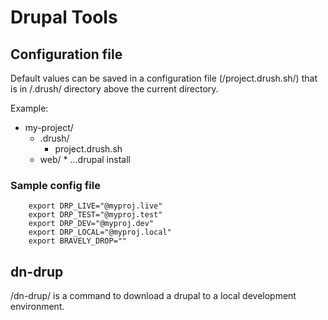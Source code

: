 # Drupal Tools

## Configuration file

Default values can be saved in a configuration file (/project.drush.sh/) that is in /.drush/ directory above the 
current directory.

Example:

- my-project/
	- .drush/
   		* project.drush.sh
	- web/
			* ...drupal install

### Sample config file

		export DRP_LIVE="@myproj.live"
		export DRP_TEST="@myproj.test"
		export DRP_DEV="@myproj.dev"
		export DRP_LOCAL="@myproj.local"
		export BRAVELY_DROP=""

## dn-drup

/dn-drup/ is a command to download a drupal to a local development environment.